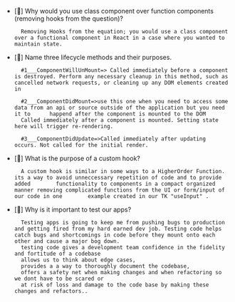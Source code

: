 
- [🛫] Why would you use class component over function components (removing hooks from the question)?

        Removing Hooks from the equation; you would use a class component over a functional component in React in a case where you wanted to maintain state. 

- [🛫] Name three lifecycle methods and their purposes.

        #1___ComponentWillUnMount=> Called immediately before a component is destroyed. Perform any necessary cleanup in this method, such as cancelled network requests, or cleaning up any DOM elements created in 

        #2___ComponentDidMount=>use this one when you need to access some data from an api or source outside of the application but you need it to      happend after the component is mounted to the DOM
        Called immediately after a component is mounted. Setting state here will trigger re-rendering.
      
        #3___ComponentDidUpdate=>Called immediately after updating occurs. Not called for the initial render.

- [🛫] What is the purpose of a custom hook?

        A custom hook is similar in some ways to a HigherOrder Function. its a way to avoid unneccessary repetition of code and to provide added        functionality to components in a compact organized manner removing complicated functions from the UI or form/input of our code in one        example created in our TK "useInput" .  

- [🛫] Why is it important to test our apps?

        Testing apps is going to keep me from pushing bugs to production and getting fired from my hard earned dev job. Testing code helps catch bugs and shortcomings in code before they mount onto each other and cause a major bog down. 
        testing code gives a development team confidence in the fidelity and fortitude of a codebase 
        allows us to think about edge cases,
        provides a a way to thoroughly document the codebase,
        offers a safety net when making changes and when refactoring so we dont have to be scared or 
        at risk of loss and damage to the code base by making these changes and refactors.. 
